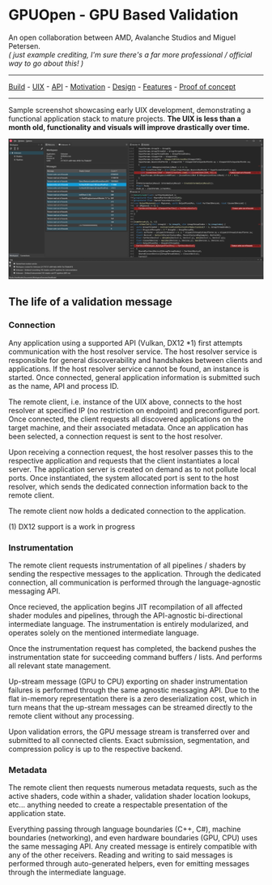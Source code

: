 # GPUOpen - GPU Based Validation

An open collaboration between AMD, Avalanche Studios and Miguel Petersen. \
_( just example crediting, I'm sure there's a far more professional / official way to go about this! )_

---

[Build](Documentation/Build.md) -
[UIX](Documentation/UIX.md) -
[API](Documentation/API.md) -
[Motivation](Documentation/Motivation.md) -
[Design](Documentation/Design.md) -
[Features](Documentation/Features.md) -
[Proof of concept](Avalanche/ReadMe.md)

---

Sample screenshot showcasing early UIX development, demonstrating a functional 
application stack to mature projects. **The UIX is less than a month old, functionality and visuals will improve drastically over time.**

![Studio Preview](Documentation/Resources/Images/StudioC.png)


## The life of a validation message

### Connection

Any application using a supported API (Vulkan, DX12 *1) first attempts communication
with the host resolver service. The host resolver service is responsible for general 
discoverability and handshakes between clients and applications. If the host resolver service 
cannot be found, an instance is started. Once connected, general application information is
submitted such as the name, API and process ID.

The remote client, i.e. instance of the UIX above, connects to the host resolver at specified IP 
(no restriction on endpoint) and preconfigured port. Once connected, the client requests all discovered
applications on the target machine, and their associated metadata. Once an application has been selected,
a connection request is sent to the host resolver.

Upon receiving a connection request, the host resolver passes this to the respective application and requests
that the client instantiates a local server. The application server is created on demand as to not
pollute local ports. Once instantiated, the system allocated port is sent to the host resolver, which sends 
the dedicated connection information back to the remote client.

The remote client now holds a dedicated connection to the application.

(1) DX12 support is a work in progress

### Instrumentation

The remote client requests instrumentation of all pipelines / shaders by sending the respective messages to the application.
Through the dedicated connection, all communication is performed through the language-agnostic messaging API. 

Once recieved, the application begins JIT recompilation of all affected shader modules and pipelines, through the API-agnostic bi-directional intermediate language.
The instrumentation is entirely modularized, and operates solely on the mentioned intermediate language.

Once the instrumentation request has completed, the backend pushes the instrumentation state for succeeding command buffers / lists.
And performs all relevant state management.

Up-stream message (GPU to CPU) exporting on shader instrumentation failures is performed through the same
agnostic messaging API. Due to the flat in-memory representation there is a zero deserialization cost, which in turn means that the
up-stream messages can be streamed directly to the remote client without any processing.

Upon validation errors, the GPU message stream is transferred over and submitted to all connected clients. Exact submission, segmentation,
and compression policy is up to the respective backend.

### Metadata

The remote client then requests numerous metadata requests, such as the active shaders, code within a shader, validation shader location lookups, etc...
anything needed to create a respectable presentation of the application state.

Everything passing through language boundaries (C++, C#), machine boundaries (networking), and even hardware boundaries (GPU, CPU)
uses the same messaging API. Any created message is entirely compatible with any of the other receivers.
Reading and writing to said messages is performed through auto-generated helpers, even for emitting messages through the intermediate language.